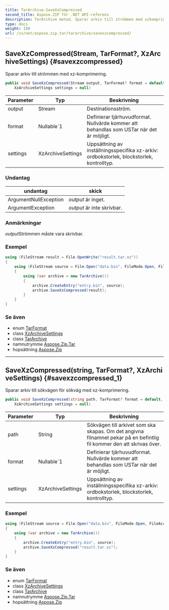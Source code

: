 ```yaml
---
title: TarArchive.SaveXzCompressed
second_title: Aspose.ZIP för .NET API-referens
description: TarArchive metod. Sparar arkiv till strömmen med xzkomprimering.
type: docs
weight: 150
url: /sv/net/aspose.zip.tar/tararchive/savexzcompressed/
---
```

## SaveXzCompressed(Stream, TarFormat?, XzArchiveSettings) {#savexzcompressed}

Sparar arkiv till strömmen med xz-komprimering.

```csharp
public void SaveXzCompressed(Stream output, TarFormat? format = default, 
    XzArchiveSettings settings = null)
```

| Parameter | Typ | Beskrivning |
| --- | --- | --- |
| output | Stream | Destinationsström. |
| format | Nullable`1 | Definierar tjärhuvudformat. Nullvärde kommer att behandlas som USTar när det är möjligt. |
| settings | XzArchiveSettings | Uppsättning av inställningsspecifika xz-arkiv: ordbokstorlek, blockstorlek, kontrolltyp. |

### Undantag

| undantag | skick |
| --- | --- |
| ArgumentNullException | *output* är inget. |
| ArgumentException | *output* är inte skrivbar. |

### Anmärkningar

*output*Strömmen måste vara skrivbar.

### Exempel

```csharp
using (FileStream result = File.OpenWrite("result.tar.xz"))
{
    using (FileStream source = File.Open("data.bin", FileMode.Open, FileAccess.Read))
    {
        using (var archive = new TarArchive())
        {
            archive.CreateEntry("entry.bin", source);
            archive.SaveXzCompressed(result);
        }
    }
}
```

### Se även

* enum [TarFormat](../../tarformat/)
* class [XzArchiveSettings](../../../aspose.zip.xz.settings/xzarchivesettings/)
* class [TarArchive](../)
* namnutrymme [Aspose.Zip.Tar](../../tararchive/)
* hopsättning [Aspose.Zip](../../../)

---

## SaveXzCompressed(string, TarFormat?, XzArchiveSettings) {#savexzcompressed_1}

Sparar arkiv till sökvägen för sökväg med xz-komprimering.

```csharp
public void SaveXzCompressed(string path, TarFormat? format = default, 
    XzArchiveSettings settings = null)
```

| Parameter | Typ | Beskrivning |
| --- | --- | --- |
| path | String | Sökvägen till arkivet som ska skapas. Om det angivna filnamnet pekar på en befintlig fil kommer den att skrivas över. |
| format | Nullable`1 | Definierar tjärhuvudformat. Nullvärde kommer att behandlas som USTar när det är möjligt. |
| settings | XzArchiveSettings | Uppsättning av inställningsspecifika xz-arkiv: ordbokstorlek, blockstorlek, kontrolltyp. |

### Exempel

```csharp
using (FileStream source = File.Open("data.bin", FileMode.Open, FileAccess.Read))
{
    using (var archive = new TarArchive())
    {
        archive.CreateEntry("entry.bin", source);
        archive.SaveXzCompressed("result.tar.xz");
    }
}
```

### Se även

* enum [TarFormat](../../tarformat/)
* class [XzArchiveSettings](../../../aspose.zip.xz.settings/xzarchivesettings/)
* class [TarArchive](../)
* namnutrymme [Aspose.Zip.Tar](../../tararchive/)
* hopsättning [Aspose.Zip](../../../)


